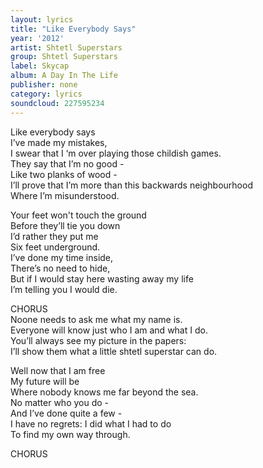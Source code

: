 ```yaml
---
layout: lyrics
title: "Like Everybody Says"
year: '2012'
artist: Shtetl Superstars
group: Shtetl Superstars
label: Skycap
album: A Day In The Life
publisher: none
category: lyrics
soundcloud: 227595234
---
```


Like everybody says  
I’ve made my mistakes,  
I swear that I ‘m over playing those childish games.  
They say that I’m no good -   
Like two planks of wood -   
I’ll prove that I’m more than this backwards neighbourhood  
Where I’m misunderstood.  
  
Your feet won't touch the ground  
Before they’ll tie you down  
I’d rather they put me  
Six feet underground.  
I’ve done my time inside,  
There’s no need to hide,  
But if I would stay here wasting away my life  
I’m telling you I would die.  
  
CHORUS  
Noone needs to ask me what my name is.  
Everyone will know just who I am and what I do.  
You’ll always see my picture in the papers:  
I’ll show them what a little shtetl superstar can do.  
  
Well now that I am free  
My future will be  
Where nobody knows me far beyond the sea.  
No matter who you do -   
And I’ve done quite a few -   
I have no regrets: I did what I had to do  
To find my own way through.  
  
CHORUS  
